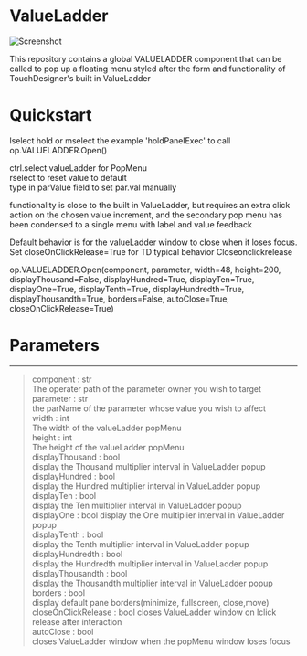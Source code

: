 # ValueLadder

![Screenshot](/ValueLadder/lib/samples/demo.gif)

This repository contains a global VALUELADDER component that
can be called to pop up a floating menu styled after the form and functionality of TouchDesigner's built in ValueLadder  

# Quickstart  

lselect hold or mselect the example 'holdPanelExec' 
to call op.VALUELADDER.Open()  

ctrl.select valueLadder for PopMenu  
rselect to reset value to default  
type in parValue field to set par.val manually  

functionality is close to the built in ValueLadder,
but requires an extra click action on the chosen
value increment, and the secondary pop menu has
been condensed to a single menu with label and 
value feedback  

Default behavior is for the valueLadder window to close when it
loses focus. Set closeOnClickRelease=True for TD typical behavior
Closeonclickrelease  

op.VALUELADDER.Open(component, parameter, width=48, height=200, displayThousand=False, 
			displayHundred=True, displayTen=True, displayOne=True, 
			displayTenth=True, displayHundredth=True, displayThousandth=True, 
			borders=False, autoClose=True, closeOnClickRelease=True)  

# Parameters  
------------

>component : str  
    The operater path of the parameter owner you wish to target  
>parameter : str  
    the parName of the parameter whose value you wish to affect  
>width : int  
    The width of the valueLadder popMenu   
>height : int  
    The height of the valueLadder popMenu 	 
>displayThousand	: bool  
    display the Thousand multiplier interval in ValueLadder popup  
>displayHundred : bool  
    display the Hundred multiplier interval in ValueLadder popup  
>displayTen : bool  
    display the Ten multiplier interval in ValueLadder popup  
>displayOne : bool 
    display the One multiplier interval in ValueLadder popup  
>displayTenth : bool  
    display the Tenth multiplier interval in ValueLadder popup  
>displayHundredth : bool  
    display the Hundredth multiplier interval in ValueLadder popup  
>displayThousandth : bool  
    display the Thousandth multiplier interval in ValueLadder popup  
>borders : bool  
    display default pane borders(minimize, fullscreen, close,move)  
>closeOnClickRelease : bool 
    closes ValueLadder window on lclick release after interaction  
>autoClose : bool  
    closes ValueLadder window when the popMenu window loses focus  

